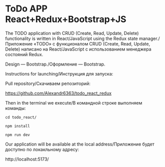 # ToDo APP React+Redux+Bootstrap+JS

The TODO application with CRUD (Create, Read, Update, Delete) functionality is written in React/JavaScript using the Redux state manager./Приложение «TODO» с функционалом CRUD (Create, Read, Update, Delete) написано на React/JavaScript с использованием менеджера состояний Redux. 

Design — Bootstrap./Оформление — Bootstrap.

Instructions for launching/Инструкция для запуска:

Pull repository/Скачиваем репозиторий:

https://github.com/Alexandr6363/todo_react_redux

Then in the terminal we execute/В командной строке выполняем команды: 

`cd todo_react/`

`npm install`

`npm run dev`

Our application will be available at the local address/Приложение будет доступно по локакльному адресу:

http://localhost:5173/
